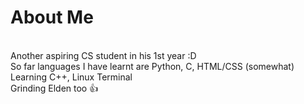 # About Me
<br> Another aspiring CS student in his 1st year :D
<br> So far languages I have learnt are Python, C, HTML/CSS (somewhat)
<br> Learning C++, Linux Terminal
<br> Grinding Elden too 👍
